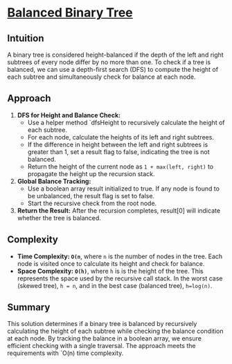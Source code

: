 # [Balanced Binary Tree](https://leetcode.com/problems/balanced-binary-tree/description/)

## Intuition

A binary tree is considered height-balanced if the depth of the left and right subtrees of every node differ by no more
than one. To check if a tree is balanced, we can use a depth-first search (DFS) to compute the height of each subtree
and simultaneously check for balance at each node.

## Approach

1. **DFS for Height and Balance Check:**
    - Use a helper method `dfsHeight to recursively calculate the height of each subtree.
    - For each node, calculate the heights of its left and right subtrees.
    - If the difference in height between the left and right subtrees is greater than 1, set a result flag to false,
      indicating the tree is not balanced.
    - Return the height of the current node as `1 + max(left, right)` to propagate the height up the recursion stack.
2. **Global Balance Tracking:**
    - Use a boolean array result initialized to true. If any node is found to be unbalanced, the result flag is set to
      false.
    - Start the recursive check from the root node.
3. **Return the Result:** After the recursion completes, result[0] will indicate whether the tree is balanced.

## Complexity

- **Time Complexity: `O(n`**, where `n` is the number of nodes in the tree. Each node is visited once to calculate its
  height and check for balance.
- **Space Complexity: `O(h)`**, where `h` is is the height of the tree. This represents the space used by the recursive
  call stack. In the worst case (skewed tree), `h = n`, and in the best case (balanced tree), `h=log(n)`.

## Summary

This solution determines if a binary tree is balanced by recursively calculating the height of each subtree while
checking the balance condition at each node. By tracking the balance in a boolean array, we ensure efficient checking
with a single traversal. The approach meets the requirements with `O(n) time complexity.